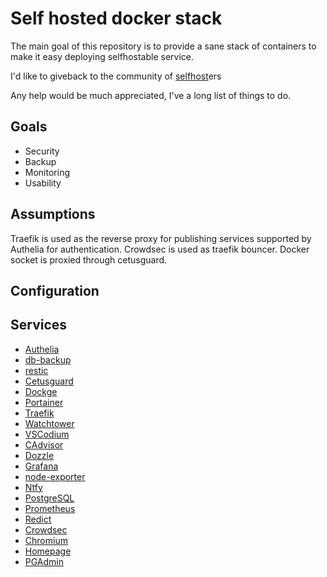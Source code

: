 # Self hosted docker stack

The main goal of this repository is to provide a sane stack of containers to make it easy deploying selfhostable service.

I'd like to giveback to the community of [selfhost](https://reddit.com/r/selfhost)ers

Any help would be much appreciated, I've a long list of things to do.

## Goals

- Security
- Backup
- Monitoring
- Usability

## Assumptions

Traefik is used as the reverse proxy for publishing services supported by Authelia for authentication.
Crowdsec is used as traefik bouncer.
Docker socket is proxied through cetusguard.

## Configuration

## Services

- [Authelia]()
- [db-backup]()
- [restic](https://restic.readthedocs.io/en/stable/index.html)
- [Cetusguard]()
- [Dockge]()
- [Portainer]()
- [Traefik]()
- [Watchtower]()
- [VSCodium]()
- [CAdvisor]()
- [Dozzle]()
- [Grafana]()
- [node-exporter]()
- [Ntfy]()
- [PostgreSQL]()
- [Prometheus]()
- [Redict]()
- [Crowdsec]()
- [Chromium]()
- [Homepage](https://gethomepage.com)
- [PGAdmin]()